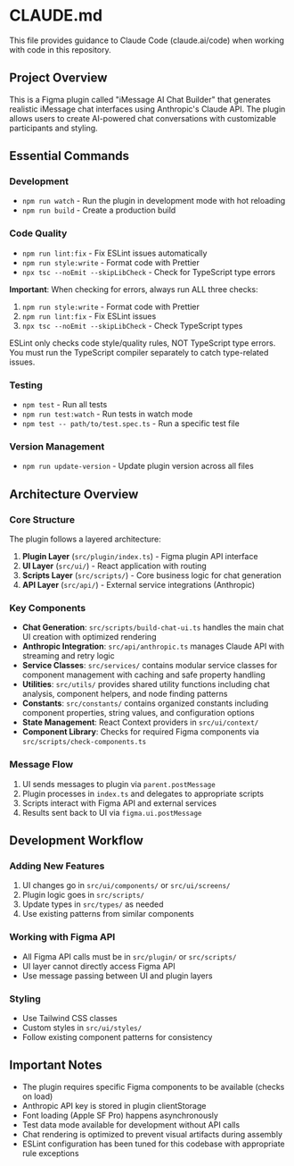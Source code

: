 # CLAUDE.md

This file provides guidance to Claude Code (claude.ai/code) when working with code in this repository.

## Project Overview

This is a Figma plugin called "iMessage AI Chat Builder" that generates realistic iMessage chat interfaces using Anthropic's Claude API. The plugin allows users to create AI-powered chat conversations with customizable participants and styling.

## Essential Commands

### Development

- `npm run watch` - Run the plugin in development mode with hot reloading
- `npm run build` - Create a production build

### Code Quality

- `npm run lint:fix` - Fix ESLint issues automatically
- `npm run style:write` - Format code with Prettier
- `npx tsc --noEmit --skipLibCheck` - Check for TypeScript type errors

**Important**: When checking for errors, always run ALL three checks:

1. `npm run style:write` - Format code with Prettier
2. `npm run lint:fix` - Fix ESLint issues
3. `npx tsc --noEmit --skipLibCheck` - Check TypeScript types

ESLint only checks code style/quality rules, NOT TypeScript type errors. You must run the TypeScript compiler separately to catch type-related issues.

### Testing

- `npm test` - Run all tests
- `npm run test:watch` - Run tests in watch mode
- `npm test -- path/to/test.spec.ts` - Run a specific test file

### Version Management

- `npm run update-version` - Update plugin version across all files

## Architecture Overview

### Core Structure

The plugin follows a layered architecture:

1. **Plugin Layer** (`src/plugin/index.ts`) - Figma plugin API interface
2. **UI Layer** (`src/ui/`) - React application with routing
3. **Scripts Layer** (`src/scripts/`) - Core business logic for chat generation
4. **API Layer** (`src/api/`) - External service integrations (Anthropic)

### Key Components

- **Chat Generation**: `src/scripts/build-chat-ui.ts` handles the main chat UI creation with optimized rendering
- **Anthropic Integration**: `src/api/anthropic.ts` manages Claude API with streaming and retry logic
- **Service Classes**: `src/services/` contains modular service classes for component management with caching and safe property handling
- **Utilities**: `src/utils/` provides shared utility functions including chat analysis, component helpers, and node finding patterns
- **Constants**: `src/constants/` contains organized constants including component properties, string values, and configuration options
- **State Management**: React Context providers in `src/ui/context/`
- **Component Library**: Checks for required Figma components via `src/scripts/check-components.ts`

### Message Flow

1. UI sends messages to plugin via `parent.postMessage`
2. Plugin processes in `index.ts` and delegates to appropriate scripts
3. Scripts interact with Figma API and external services
4. Results sent back to UI via `figma.ui.postMessage`

## Development Workflow

### Adding New Features

1. UI changes go in `src/ui/components/` or `src/ui/screens/`
2. Plugin logic goes in `src/scripts/`
3. Update types in `src/types/` as needed
4. Use existing patterns from similar components

### Working with Figma API

- All Figma API calls must be in `src/plugin/` or `src/scripts/`
- UI layer cannot directly access Figma API
- Use message passing between UI and plugin layers

### Styling

- Use Tailwind CSS classes
- Custom styles in `src/ui/styles/`
- Follow existing component patterns for consistency

## Important Notes

- The plugin requires specific Figma components to be available (checks on load)
- Anthropic API key is stored in plugin clientStorage
- Font loading (Apple SF Pro) happens asynchronously
- Test data mode available for development without API calls
- Chat rendering is optimized to prevent visual artifacts during assembly
- ESLint configuration has been tuned for this codebase with appropriate rule exceptions
